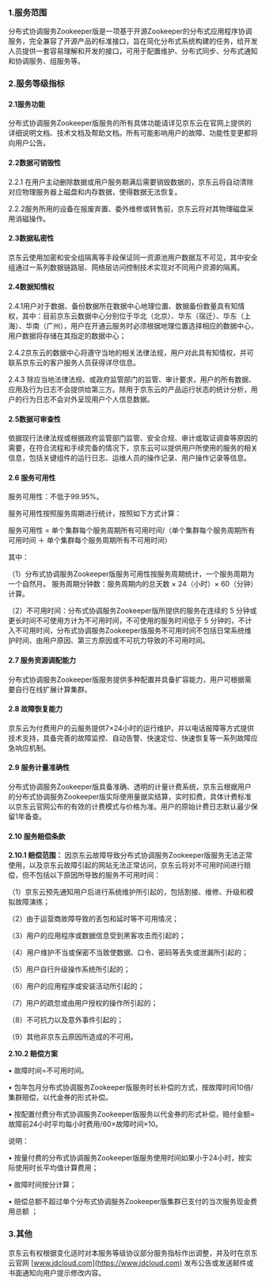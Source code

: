 ### 1.服务范围

分布式协调服务Zookeeper版是一项基于开源Zookeeper的分布式应用程序协调服务，完全兼容了开源产品的标准接口，旨在简化分布式系统构建的任务，给开发人员提供一套容易理解和开发的接口，可用于配置维护、分布式同步、分布式通知和协调服务、组服务等。

### 2.服务等级指标

#### 2.1服务功能

分布式协调服务Zookeeper版服务的所有具体功能请详见京东云在官网上提供的详细说明文档、技术文档及帮助文档。所有可能影响用户的故障、功能性变更都将向用户公告。

#### 2.2数据可销毁性

2.2.1 在用户主动删除数据或用户服务期满后需要销毁数据的，京东云将自动清除对应物理服务器上磁盘和内存数据，使得数据无法恢复。

2.2.2服务所用的设备在报废弃置、委外维修或转售前，京东云将对其物理磁盘采用消磁操作。

#### 2.3数据私密性

京东云使用加密和安全组隔离等手段保证同一资源池用户数据互不可见，其中安全组通过一系列数据链路层、网络层访问控制技术实现对不同用户资源的隔离。

#### 2.4数据知情权

2.4.1用户对于数据、备份数据所在数据中心地理位置、数据备份数量具有知情权，其中：目前京东云数据中心分别位于华北（北京）、华东（宿迁）、华东（上海）、华南（广州），用户在开通云服务时必须根据地理位置选择相应的数据中心，用户数据将存储在其指定的数据中心；

2.4.2京东云的数据中心将遵守当地的相关法律法规，用户对此具有知情权，并可联系京东云的客户服务人员获得详尽信息。

2.4.3 除应当地法律法规、或政府监管部门的监管、审计要求，用户的所有数据、应用及行为日志不会提供给第三方。除用于京东云的产品运行状态的统计分析，用户的行为日志不会对外呈现用户个人信息数据。

#### 2.5数据可审查性

依据现行法律法规或根据政府监管部门监管、安全合规、审计或取证调查等原因的需要，在符合流程和手续完备的情况下，京东云可以提供用户所使用的服务的相关信息，包括关键组件的运行日志、运维人员的操作记录、用户操作记录等信息。

#### 2.6 服务可用性

服务可用性：不低于99.95%。

服务可用性按照服务周期进行统计，按照如下方式计算：

服务可用性 = 单个集群每个服务周期所有可用时间/（单个集群每个服务周期所有可用时间 ＋ 单个集群每个服务周期所有不可用时间）

其中：

（1）分布式协调服务Zookeeper版服务可用性按服务周期统计，一个服务周期为一个自然月。
服务周期分钟数：服务周期内的总天数 × 24（小时）× 60（分钟）计算。

（2）不可用时间：分布式协调服务Zookeeper版所提供的服务在连续的 5 分钟或更长时间不可使用方计为不可用时间，不可使用的服务时间低于 5 分钟的，不计入不可用时间，分布式协调服务Zookeeper版服务不可用时间不包括日常系统维护时间、由用户原因、第三方原因或不可抗力导致的不可用时间。

#### 2.7 服务资源调配能力

分布式协调服务Zookeeper版服务提供多种配置并具备扩容能力，用户可根据需要自行在线扩展计算集群。

#### 2.8 故障恢复能力

京东云为付费用户的云服务提供7×24小时的运行维护，并以电话报障等方式提供技术支持，具备完善的故障监控、自动告警、快速定位、快速恢复等一系列故障应急响应机制。

#### 2.9 服务计量准确性

分布式协调服务Zookeeper版具备准确、透明的计量计费系统，京东云根据用户的分布式协调服务Zookeeper版实际使用量据实结算，实时扣费，具体计费标准以京东云官网公布的有效的计费模式与价格为准。用户的原始计费日志默认最少保留1年备查。

#### 2.10 服务赔偿条款

**2.10.1 赔偿范围：**
因京东云故障导致分布式协调服务Zookeeper版服务无法正常使用，以及京东云故障引起的网站无法正常访问，京东云将对不可用时间进行赔偿，但不包括以下原因所导致的服务不可用时间：

（1）京东云预先通知用户后进行系统维护所引起的，包括割接、维修、升级和模拟故障演练；

（2）由于运营商故障导致的丢包和延时等不可用情况；

（3）用户的应用程序或数据信息受到黑客攻击而引起的；

（4）用户维护不当或保密不当致使数据、口令、密码等丢失或泄漏所引起的；

（5）用户自行升级操作系统所引起的；

（6）用户的应用程序或安装活动所引起的；

（7）用户的疏忽或由用户授权的操作所引起的；

（8）不可抗力以及意外事件引起的；

（9）其他非京东云原因所造成的不可用。

**2.10.2 赔偿方案**

• 故障时间=不可用时间。

• 包年包月分布式协调服务Zookeeper版服务时长补偿的方式，按故障时间10倍/集群赔偿，以代金券的形式补偿。

• 按配置付费分布式协调服务Zookeeper版服务以代金券的形式补偿，赔付金额=故障前24小时平均每小时费用/60×故障时间×10。

说明：

• 按量付费的分布式协调服务Zookeeper版服务使用时间如果小于24小时，按实际使用时长平均值计算费用；

• 故障时间按分计算；

• 赔偿总额不超过单个分布式协调服务Zookeeper版集群已支付的当次服务现金费用总额 ；

### 3.其他

京东云有权根据变化适时对本服务等级协议部分服务指标作出调整，并及时在京东云官网 [www.jdcloud.com](https://www.jdcloud.com) 发布公告或发送邮件或书面通知向用户提示修改内容。


